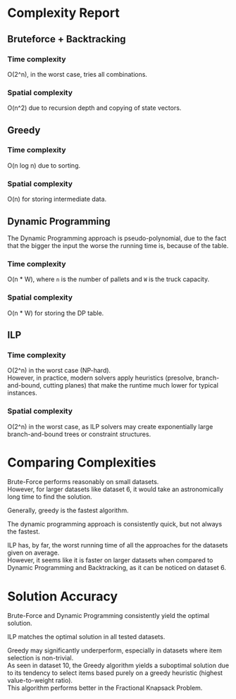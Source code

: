 # Complexity Report

## Bruteforce + Backtracking

### Time complexity
O(2^n), in the worst case, tries all combinations.

### Spatial complexity
O(n^2) due to recursion depth and copying of state vectors.

## Greedy

### Time complexity
O(n log n) due to sorting.

### Spatial complexity
O(n) for storing intermediate data.

## Dynamic Programming
The Dynamic Programming approach is pseudo-polynomial,
due to the fact that the bigger the input the worse the
running time is, because of the table.

### Time complexity
O(n * W), where `n` is the number of pallets and `W` is the truck capacity.

### Spatial complexity
O(n * W) for storing the DP table.

## ILP
### Time complexity
O(2^n) in the worst case (NP-hard).<br>
However, in practice, modern solvers apply heuristics 
(presolve, branch-and-bound, cutting planes) 
that make the runtime much lower for typical instances.

### Spatial complexity
O(2^n) in the worst case, as ILP solvers may create exponentially 
large branch-and-bound trees or constraint structures.

# Comparing Complexities

Brute-Force performs reasonably on small datasets.  
However, for larger datasets like dataset 6, it would take an 
astronomically long time to find the solution.

Generally, greedy is the fastest algorithm.

The dynamic programming approach is consistently quick, but not always the fastest.

ILP has, by far, the worst running time of all the approaches for the datasets given on average.<br>
However, it seems like it is faster on larger datasets when compared to Dynamic Programming and Backtracking,
as it can be noticed on dataset 6.

# Solution Accuracy

Brute-Force and Dynamic Programming consistently yield the optimal solution.

ILP matches the optimal solution in all tested datasets.

Greedy may significantly underperform, especially in datasets where item selection is non-trivial.<br>
As seen in dataset 10, the Greedy algorithm yields a suboptimal solution due to its tendency 
to select items based purely on a greedy heuristic (highest value-to-weight ratio).<br>
This algorithm performs better in the Fractional Knapsack Problem.